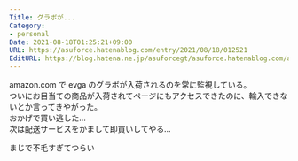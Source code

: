 ```yaml
---
Title: グラボが...
Category:
- personal
Date: 2021-08-18T01:25:21+09:00
URL: https://asuforce.hatenablog.com/entry/2021/08/18/012521
EditURL: https://blog.hatena.ne.jp/asuforcegt/asuforce.hatenablog.com/atom/entry/26006613798483982
---
```


amazon.com で evga のグラボが入荷されるのを常に監視している。  
ついにお目当ての商品が入荷されてページにもアクセスできたのに、輸入できないとか言ってきやがった。  
おかげで買い逃した...  
次は配送サービスをかまして即買いしてやる...

まじで不毛すぎてつらい
